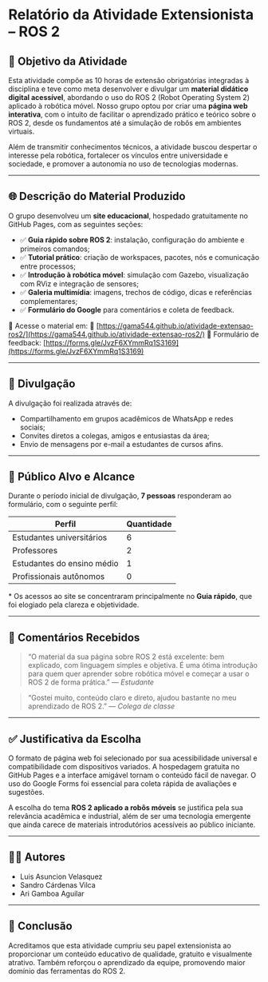 # Relatório da Atividade Extensionista – ROS 2

## 🎯 Objetivo da Atividade

Esta atividade compõe as 10 horas de extensão obrigatórias integradas à disciplina e teve como meta desenvolver e divulgar um **material didático digital acessível**, abordando o uso do ROS 2 (Robot Operating System 2) aplicado à robótica móvel. Nosso grupo optou por criar uma **página web interativa**, com o intuito de facilitar o aprendizado prático e teórico sobre o ROS 2, desde os fundamentos até a simulação de robôs em ambientes virtuais.

Além de transmitir conhecimentos técnicos, a atividade buscou despertar o interesse pela robótica, fortalecer os vínculos entre universidade e sociedade, e promover a autonomia no uso de tecnologias modernas.

---

## 🌐 Descrição do Material Produzido

O grupo desenvolveu um **site educacional**, hospedado gratuitamente no GitHub Pages, com as seguintes seções:

* ✅ **Guia rápido sobre ROS 2**: instalação, configuração do ambiente e primeiros comandos;
* ✅ **Tutorial prático**: criação de workspaces, pacotes, nós e comunicação entre processos;
* ✅ **Introdução à robótica móvel**: simulação com Gazebo, visualização com RViz e integração de sensores;
* ✅ **Galeria multimídia**: imagens, trechos de código, dicas e referências complementares;
* ✅ **Formulário do Google** para comentários e coleta de feedback.

📎 Acesse o material em:
🔗 [https://gama544.github.io/atividade-extensao-ros2/](https://gama544.github.io/atividade-extensao-ros2/)
📝 Formulário de feedback: [https://forms.gle/JvzF6XYmmRq1S3169](https://forms.gle/JvzF6XYmmRq1S3169)

---

## 📣 Divulgação

A divulgação foi realizada através de:

* Compartilhamento em grupos acadêmicos de WhatsApp e redes sociais;
* Convites diretos a colegas, amigos e entusiastas da área;
* Envio de mensagens por e-mail a estudantes de cursos afins.

---

## 👥 Público Alvo e Alcance

Durante o período inicial de divulgação, **7 pessoas** responderam ao formulário, com o seguinte perfil:

| Perfil                     | Quantidade |
| -------------------------- | ---------- |
| Estudantes universitários  | 6          |
| Professores                | 2          |
| Estudantes do ensino médio | 1          |
| Profissionais autônomos    | 0          |

\* Os acessos ao site se concentraram principalmente no **Guia rápido**, que foi elogiado pela clareza e objetividade.

---

## 💬 Comentários Recebidos

> “O material da sua página sobre ROS 2 está excelente: bem explicado, com linguagem simples e objetiva. É uma ótima introdução para quem quer aprender sobre robótica móvel e começar a usar o ROS 2 de forma prática.”
> — *Estudante*

> “Gostei muito, conteúdo claro e direto, ajudou bastante no meu aprendizado de ROS 2.”
> — *Colega de classe*


---

## ✅ Justificativa da Escolha

O formato de página web foi selecionado por sua acessibilidade universal e compatibilidade com dispositivos variados. A hospedagem gratuita no GitHub Pages e a interface amigável tornam o conteúdo fácil de navegar. O uso do Google Forms foi essencial para coleta rápida de avaliações e sugestões.

A escolha do tema **ROS 2 aplicado a robôs móveis** se justifica pela sua relevância acadêmica e industrial, além de ser uma tecnologia emergente que ainda carece de materiais introdutórios acessíveis ao público iniciante.

---

## 👨‍💻 Autores

* Luis Asuncion Velasquez
* Sandro Cárdenas Vilca
* Ari Gamboa Aguilar

---

## 📌 Conclusão

Acreditamos que esta atividade cumpriu seu papel extensionista ao proporcionar um conteúdo educativo de qualidade, gratuito e visualmente atrativo. Também reforçou o aprendizado da equipe, promovendo maior domínio das ferramentas do ROS 2.




